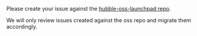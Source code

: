 Please create your issue against the [hubble-oss-launchpad repo](https://github.com/inthepocket/hubble-oss-launchpad/issues/new/choose).

We will only review issues created against the oss repo and migrate them accordingly.
